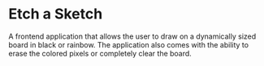 # Etch a Sketch

A frontend application that allows the user to draw on a dynamically sized board in black or rainbow. The application also comes with the ability to erase the colored pixels or completely clear the board.
